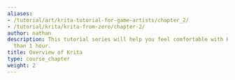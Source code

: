 ```yaml
---
aliases:
- /tutorial/art/krita-tutorial-for-game-artists/chapter_2/
- /tutorial/krita/krita-from-zero/chapter-2/
author: nathan
description: This tutorial series will help you feel comfortable with Krita in less
  than 1 hour.
title: Overview of Krita
type: course_chapter
weight: 2
---
```

